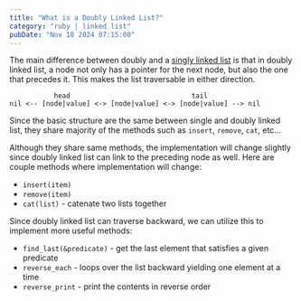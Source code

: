 ```yaml
---
title: "What is a Doubly Linked List?"
category: "ruby | linked list"
pubDate: "Nov 18 2024 07:15:00"
---
```


The main difference between doubly and a [singly linked list](/note/what-is-a-singly-linked-list) is that in doubly linked list, a node not only has a pointer for the next node, but also the one that precedes it. This makes the list traversable in either direction.

```text
           head                              tail
nil <-- [node|value] <-> [node|value] <-> [node|value] --> nil
```

Since the basic structure are the same between single and doubly linked list, they share majority of the methods such as `insert`, `remove`, `cat`, etc...

Although they share same methods, the implementation will change slightly since doubly linked list can link to the preceding node as well. Here are couple methods where implementation will change:
- `insert(item)`
- `remove(item)`
- `cat(list)` - catenate two lists together

Since doubly linked list can traverse backward, we can utilize this to implement more useful methods:
- `find_last(&predicate)` - get the last element that satisfies a given predicate
- `reverse_each` - loops over the list backward yielding one element at a time
- `reverse_print` - print the contents in reverse order